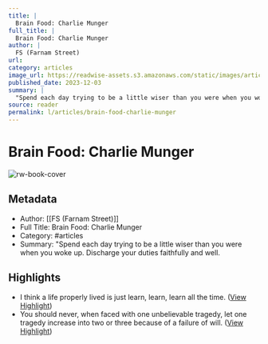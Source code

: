 ```yaml
---
title: |
  Brain Food: Charlie Munger
full_title: |
  Brain Food: Charlie Munger
author: |
  FS (Farnam Street)
url: 
category: articles
image_url: https://readwise-assets.s3.amazonaws.com/static/images/article3.5c705a01b476.png
published_date: 2023-12-03
summary: |
  "Spend each day trying to be a little wiser than you were when you woke up. Discharge your duties faithfully and well.
source: reader
permalink: l/articles/brain-food-charlie-munger
---
```

# Brain Food: Charlie Munger

![rw-book-cover](https://readwise-assets.s3.amazonaws.com/static/images/article3.5c705a01b476.png)

## Metadata
- Author: [[FS (Farnam Street)]]
- Full Title: Brain Food: Charlie Munger
- Category: #articles
- Summary: "Spend each day trying to be a little wiser than you were when you woke up. Discharge your duties faithfully and well.

## Highlights
- I think a life properly lived is just learn, learn, learn all the time. ([View Highlight](https://read.readwise.io/read/01hgzn6vszfthrjr7ac41v1fsh))
- You should never, when faced with one unbelievable tragedy, let one tragedy increase into two or three because of a failure of will. ([View Highlight](https://read.readwise.io/read/01hgzn6zcv66212514xste6mjh))


